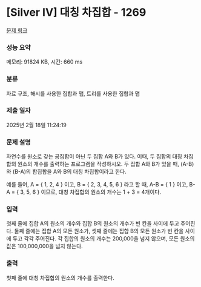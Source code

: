 # [Silver IV] 대칭 차집합 - 1269 

[문제 링크](https://www.acmicpc.net/problem/1269) 

### 성능 요약

메모리: 91824 KB, 시간: 660 ms

### 분류

자료 구조, 해시를 사용한 집합과 맵, 트리를 사용한 집합과 맵

### 제출 일자

2025년 2월 18일 11:24:19

### 문제 설명

<p>자연수를 원소로 갖는 공집합이 아닌 두 집합 A와 B가 있다. 이때, 두 집합의 대칭 차집합의 원소의 개수를 출력하는 프로그램을 작성하시오. 두 집합 A와 B가 있을 때, (A-B)와 (B-A)의 합집합을 A와 B의 대칭 차집합이라고 한다.</p>
<p> 예를 들어, A = { 1, 2, 4 } 이고, B = { 2, 3, 4, 5, 6 } 라고 할 때,  A-B = { 1 } 이고, B-A = { 3, 5, 6 } 이므로, 대칭 차집합의 원소의 개수는 1 + 3 = 4개이다.</p>

### 입력 

 <p>첫째 줄에 집합 A의 원소의 개수와 집합 B의 원소의 개수가 빈 칸을 사이에 두고 주어진다. 둘째 줄에는 집합 A의 모든 원소가, 셋째 줄에는 집합 B의 모든 원소가 빈 칸을 사이에 두고 각각 주어진다. 각 집합의 원소의 개수는 200,000을 넘지 않으며, 모든 원소의 값은 100,000,000을 넘지 않는다.</p>

### 출력 

 <p>첫째 줄에 대칭 차집합의 원소의 개수를 출력한다.</p>

